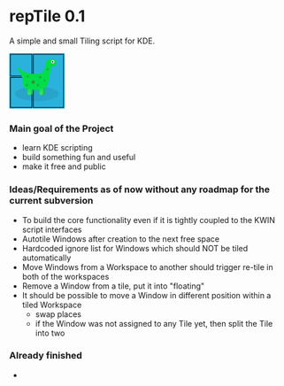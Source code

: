 # repTile 0.1

A simple and small Tiling script for KDE.

<img src="./img/repTile-logo-100.png " />

### Main goal of the Project

-   learn KDE scripting
-   build something fun and useful
-   make it free and public

### Ideas/Requirements as of now without any roadmap for the current subversion

-   To build the core functionality even if it is tightly coupled to the KWIN script interfaces
-   Autotile Windows after creation to the next free space
-   Hardcoded ignore list for Windows which should NOT be tiled automatically
-   Move Windows from a Workspace to another should trigger re-tile in both of the workspaces
-   Remove a Window from a tile, put it into "floating"
-   It should be possible to move a Window in different position within a tiled Workspace
    -   swap places
    -   if the Window was not assigned to any Tile yet, then split the Tile into two

### Already finished

-
